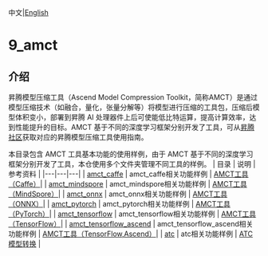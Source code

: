 中文|[English](README.md)

# 9_amct

## 介绍

昇腾模型压缩工具（Ascend Model Compression Toolkit，简称AMCT）是通过模型压缩技术（如融合，量化，张量分解等）将模型进行压缩的工具包，压缩后模型体积变小，部署到昇腾 AI 处理器件上后可使能低比特运算，提高计算效率，达到性能提升的目标。AMCT 基于不同的深度学习框架分别开发了工具，可从[昇腾社区](https://www.hiascend.com/document)获取对应的昇腾模型压缩工具使用指南。

本目录包含 AMCT 工具基本功能的使用样例，由于 AMCT 基于不同的深度学习框架分别开发了工具，本仓使用多个文件夹管理不同工具的样例。
| 目录  | 说明  | 参考资料 |
|---|---|---|
| [amct_caffe](./amct_caffe/README_CN.md)  | amct_caffe相关功能样例  | [AMCT工具（Caffe）](https://hiascend.com/document/redirect/CannCommunityToolAmct)|
| [amct_mindspore](./amct_mindspore/README_CN.md)  | amct_mindspore相关功能样例  | [AMCT工具（MindSpore）](https://hiascend.com/document/redirect/CannCommunityToolAmct)|
| [amct_onnx](./amct_onnx/README_CN.md)  | amct_onnx相关功能样例  | [AMCT工具（ONNX）](https://hiascend.com/document/redirect/CannCommunityToolAmct)|
| [amct_pytorch](./amct_pytorch/README_CN.md)  | amct_pytorch相关功能样例  | [AMCT工具（PyTorch）](https://hiascend.com/document/redirect/CannCommunityToolAmct)|
| [amct_tensorflow](./amct_tensorflow/README_CN.md)  | amct_tensorflow相关功能样例  | [AMCT工具（TensorFlow）](https://hiascend.com/document/redirect/CannCommunityToolAmct)|
| [amct_tensorflow_ascend](./amct_tensorflow_ascend/README_CN.md)  | amct_tensorflow_ascend相关功能样例  | [AMCT工具（TensorFlow,Ascend）](https://hiascend.com/document/redirect/CannCommunityToolAmct)|
| [atc](./atc/README_CN.md)  | atc相关功能样例 |  [ATC模型转换](https://hiascend.com/document/redirect/CannCommunityAtc) |
